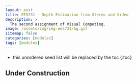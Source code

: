 ```yaml
---
layout: post
title: EE5731 - Depth Estimation from Stereo and Video
description: >
  The second assignment of Visual Computing.
image: /assets/img/img-ee5731/bg.gif
sitemap: false
categories: [modules]
tags: [modules]
---
```


* this unordered seed list will be replaced by the toc
{:toc}

## Under Construction